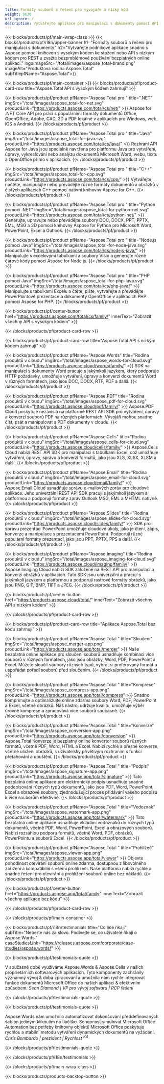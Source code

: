 ```yaml
---
title: Formáty souborů a řešení pro vývojáře a nízký kód 
weight: 9630
url_ignore: /
description: Vytvářejte aplikace pro manipulaci s dokumenty pomocí API s vysokým nebo nízkým kódem, nebo jednoduše použijte aplikace pro více platforem k prohlížení, porovnání, prozkoumávání nebo konverzi více než 100 formátů souborů. Objevte Aspose, předního poskytovatele API pro zpracování dokumentů a softwarových řešení.
---
```


{{< blocks/products/pf/main-wrap-class >}}
{{< blocks/products/pf/i18n/upper-banner h1="Formáty souborů a řešení pro manipulaci s dokumenty" h2="Vytvářejte podnikové aplikace snadno s Aspose pomocí knihoven s vysokým kódem ke stažení nebo API s nízkým kódem pro REST a zvažte bezproblémové používání bezplatných online aplikací." logoImageSrc="/total/images/aspose_total-brand.png" imageAlt="Produktová rodina Aspose.Total" subTitlepfName="Aspose.Total">}}

{{< blocks/products/pf/main-container >}}
{{< blocks/products/pf/product-card-row title="Aspose.Total API s vysokým kódem zahrnují" >}}

{{< blocks/products/pf/product pfName="Aspose.Total pro " title=".NET" imgSrc="/total/images/aspose_total-for-net.svg" productLink="https://products.aspose.com/total/cs/net/" >}}
Aspose for .NET Core API pro práci s populárními formáty dokumentů Office, OpenOffice, Adobe, CAD, 3D a PDF lokálně v aplikacích pro Windows, web, iOS a Android.
{{< /blocks/products/pf/product >}}

{{< blocks/products/pf/product pfName="Aspose.Total pro " title="Java" imgSrc="/total/images/aspose_total-for-java.svg" productLink="https://products.aspose.com/total/cs/java/" >}}
Rozhraní API Aspose for Java jsou speciálně navržena pro platformu Java pro vytváření, úpravy, vykreslování nebo analýzu dokumentů Microsoft Word, webu, textu a OpenOffice přímo v aplikacích.
{{< /blocks/products/pf/product >}}

{{< blocks/products/pf/product pfName="Aspose.Total pro " title="C++" imgSrc="/total/images/aspose_total-for-cpp.svg" productLink="https://products.aspose.com/total/cs/cpp/" >}}
Vytvářejte, načtěte, manipulujte nebo převádějte různé formáty dokumentů a obrázků v čistých aplikacích C++ pomocí nativní knihovny Aspose for C++.
{{< /blocks/products/pf/product >}}

{{< blocks/products/pf/product pfName="Aspose.Total pro " title="Python pomocí .NET" imgSrc="/total/images/aspose_total-for-python-net.svg" productLink="https://products.aspose.com/total/cs/python-net/" >}}
Generujte, upravujte nebo převádějte soubory DOC, DOCX, PPT, PPTX, EML, MSG a 3D pomocí knihovny Aspose for Python pro Microsoft Word, PowerPoint, Excel a Outlook.
{{< /blocks/products/pf/product >}}

{{< blocks/products/pf/product pfName="Aspose.Total pro " title="Node.js pomocí Java" imgSrc="/total/images/aspose_total-for-node-java.svg" productLink="https://products.aspose.com/total/cs/nodejs-java/" >}}
Manipulujte s excelovými tabulkami a soubory Visio a generujte různé čárové kódy pomocí Aspose for Node.js.
{{< /blocks/products/pf/product >}}

{{< blocks/products/pf/product pfName="Aspose.Total pro " title="PHP pomocí Java" imgSrc="/total/images/aspose_total-for-php-java.svg" productLink="https://products.aspose.com/total/cs/php-java/" >}}
Manipulujte s tabulkami Excelu a čtěte, pište, vytvářejte a převádějte PowerPointové prezentace a dokumenty OpenOffice v aplikacích PHP pomocí Aspose for PHP.
{{< /blocks/products/pf/product >}}

{{< blocks/products/pf/center-button href="https://products.aspose.com/total/cs/family/" innerText="Zobrazit všechny API s vysokým kódem" >}}

{{< /blocks/products/pf/product-card-row >}}

{{< blocks/products/pf/product-card-row title="Aspose.Total API s nízkým kódem zahrnují" >}}

{{< blocks/products/pf/product pfName="Aspose.Words" title="Rodina produktů v cloudu" imgSrc="/total/images/aspose_words-for-cloud.svg" productLink="https://products.aspose.cloud/words/family/" >}}
SDK na manipulaci s dokumenty Word pracuje s jakýmkoli jazykem, který podporuje HTTP požadavky, umožňuje vytváření, úpravy a konverzi dokumentů Word v různých formátech, jako jsou DOC, DOCX, RTF, PDF a další.
{{< /blocks/products/pf/product >}}

{{< blocks/products/pf/product pfName="Aspose.PDF" title="Rodina produktů v cloudu" imgSrc="/total/images/aspose_pdf-for-cloud.svg" productLink="https://products.aspose.cloud/pdf/family/" >}}
Aspose.PDF Cloud poskytuje nezávislá na platformě REST API SDK pro vytváření, úpravy a konverzi souborů PDF na různých platformách. Vývojáři mohou snadno číst, psát a manipulovat s PDF dokumenty v cloudu.
{{< /blocks/products/pf/product >}}

{{< blocks/products/pf/product pfName="Aspose.Cells" title="Rodina produktů v cloudu" imgSrc="/total/images/aspose_cells-for-cloud.svg" productLink="https://products.aspose.cloud/cells/family/" >}}
Aspose.Cells Cloud nabízí REST API SDK pro manipulaci s tabulkami Excel, což umožňuje vytváření, úpravy, správu a konverzi formátů, jako jsou XLS, XLSX, XLSM a další.
{{< /blocks/products/pf/product >}}

{{< blocks/products/pf/product pfName="Aspose.Email" title="Rodina produktů v cloudu" imgSrc="/total/images/aspose_email-for-cloud.svg" productLink="https://products.aspose.cloud/email/family/" >}}
Aspose.Email Cloud usnadňuje správu e-mailových zpráv pro cloudové aplikace. Jeho univerzální REST API SDK pracují s jakýmkoli jazykem a platformou a podporují formáty zpráv Outlook MSG, EML a MHTML nativně.
{{< /blocks/products/pf/product >}}

{{< blocks/products/pf/product pfName="Aspose.Slides" title="Rodina produktů v cloudu" imgSrc="/total/images/aspose_slides-for-cloud.svg" productLink="https://products.aspose.cloud/slides/family/" >}}
SDK pro správu prezentací PowerPoint umožňuje cloudové úkoly, jako je čtení, zápis, konverze a manipulace s prezentacemi PowerPoint. Podporují různé populární formáty prezentací, jako jsou PPT, PPTX, PPS a další.
{{< /blocks/products/pf/product >}}

{{< blocks/products/pf/product pfName="Aspose.Imaging" title="Rodina produktů v cloudu" imgSrc="/total/images/aspose_imaging-for-cloud.svg" productLink="https://products.aspose.cloud/imaging/family/" >}}
Aspose.Imaging Cloud nabízí SDK založené na REST API pro manipulaci a konverzi obrázků v aplikacích. Tato SDK jsou univerzální a pracují s jakýmkoli jazykem a platformou a podporují rastrové formáty obrázků, jako jsou PNG, GIF, BMP, TIFF a JPEG.
{{< /blocks/products/pf/product >}}

{{< blocks/products/pf/center-button href="https://products.aspose.cloud/total/" innerText="Zobrazit všechny API s nízkým kódem" >}}


{{< /blocks/products/pf/product-card-row >}}

{{< blocks/products/pf/product-card-row title="Aplikace Aspose.Total bez kódu zahrnují" >}}

{{< blocks/products/pf/product pfName="Aspose.Total " title="Sloučení" imgSrc="/total/images/aspose_merger-app.png" productLink="https://products.aspose.app/total/merger" >}}
Naše bezplatná online aplikace pro sloučení souborů usnadňuje kombinaci více souborů v různých formátech, jako jsou obrázky, Word, PDF, PowerPoint a Excel. Můžete sloučit soubory různých typů, vybrat si preferovaný formát a uspořádat pořadí souborů před sloučením.
{{< /blocks/products/pf/product >}}

{{< blocks/products/pf/product pfName="Aspose.Total " title="Komprese" imgSrc="/total/images/aspose_compress-app.png" productLink="https://products.aspose.app/total/compress" >}}
Snadno komprimujte a optimalizujte online zdarma soubory Word, PDF, PowerPoint a Excel, včetně obrázků. Náš nástroj udržuje kvalitu, umožňuje výběr úrovně komprese a zpracovává více souborů současně.
{{< /blocks/products/pf/product >}}

{{< blocks/products/pf/product pfName="Aspose.Total " title="Konverze" imgSrc="/total/images/aspose_conversion-app.png" productLink="https://products.aspose.app/total/conversion" >}}
Aspose.Total Konverze je bezplatný online konvertor souborů různých formátů, včetně PDF, Word, HTML a Excel. Nabízí rychlé a přesné konverze, včetně uložení obrázků, s uživatelsky přívětivým rozhraním s funkcí přetahování a upuštění.
{{< /blocks/products/pf/product >}}

{{< blocks/products/pf/product pfName="Aspose.Total " title="Podpis" imgSrc="/total/images/aspose_signature-app.png" productLink="https://products.aspose.app/total/signature" >}}
Tato bezplatná online aplikace pro elektronický podpis usnadňuje snadné podepisování různých typů dokumentů, jako jsou PDF, Word, PowerPoint, Excel a obrazové soubory, zjednodušující proces přidávání vašeho podpisu k více souborům efektivně.
{{< /blocks/products/pf/product >}}

{{< blocks/products/pf/product pfName="Aspose.Total " title="Vodoznak" imgSrc="/total/images/aspose_watermark-app.png" productLink="https://products.aspose.app/total/watermark" >}}
Tato bezplatná online aplikace usnadňuje vkládání vodoznaků do různých typů dokumentů, včetně PDF, Word, PowerPoint, Excel a obrazových souborů. Nabízí rozsáhlou podporu formátů, včetně Word, PDF, obrázků, PowerPointu a souborů Excel.
{{< /blocks/products/pf/product >}}

{{< blocks/products/pf/product pfName="Aspose.Total " title="Prohlížeč" imgSrc="/total/images/aspose_viewer-app.png" productLink="https://products.aspose.app/total/viewer" >}}
Objevte pohodlnost otevírání souborů online zdarma, dostupnou z libovolného zařízení a kompatibilní s všemi prohlížeči. Naše platforma nabízí rychlé a snadné řešení pro otevírání a prohlížení souborů online bez nákladů.
{{< /blocks/products/pf/product >}}

{{< blocks/products/pf/center-button href="https://products.aspose.app/total/family" innerText="Zobrazit všechny aplikace bez kódu" >}}


{{< /blocks/products/pf/product-card-row >}}

{{< /blocks/products/pf/main-container >}}

{{< blocks/products/pf/i18n/testimonials title="Co lidé říkají" subTitle="Neberte nás za slovo. Podívejte se, co uživatelé říkají o Aspose.Words." caseStudiesLink="https://releases.aspose.com/corporate/case-studies/aspose.words/" >}}

{{< blocks/products/pf/testimonials-quote >}}
<p class="first">
 V současné době využíváme Aspose.Words &amp; Aspose.Cells v našich proprietárních softwarových aplikacích. Tyto komponenty zachránily významný vývoj &amp; doba zpracování a umožnila nám rychle integrovat funkce dokumentů Microsoft Office do našich aplikací &amp; efektivním způsobem.
 <em>
  Sean Diamond | VP pro vývoj softwaru | RCP řešení
 </em>
</p>

{{< /blocks/products/pf/testimonials-quote >}}

{{< blocks/products/pf/testimonials-quote >}}
<p class="second">
 Aspose.Words nám umožnilo automatizovat dokončování předdefinovaných šablon jediným kliknutím na tlačítko. Schopnost simulovat Microsoft Office Automation bez potřeby knihovny objektů Microsoft Office poskytuje rychlou a stabilní metodu vytváření dynamických dokumentů na vyžádání.
 <em>
  Chris Bombardo | prezident | Rychlost
  <sup>
   K4
  </sup>
 </em>
</p>

{{< /blocks/products/pf/testimonials-quote >}}

{{< /blocks/products/pf/i18n/testimonials >}}

{{< /blocks/products/pf/main-wrap-class >}}

{{< blocks/products/products-backtop-button >}}